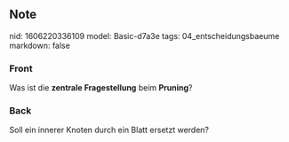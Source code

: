 ## Note
nid: 1606220336109
model: Basic-d7a3e
tags: 04_entscheidungsbaeume
markdown: false

### Front
<p>Was ist die <b>zentrale Fragestellung</b> beim <b>Pruning</b>?

### Back
Soll ein innerer Knoten durch ein Blatt ersetzt werden?
